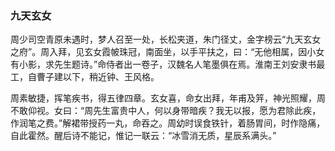 <script type="text/javascript">
    var head = document.getElementsByTagName('head')[0];
    cssURL = '/public/article_1.css';
    linkTag = document.createElement('link');
    linkTag.href = cssURL;
    linkTag.setAttribute('type','text/css');
    linkTag.setAttribute('rel','stylesheet');
    head.appendChild(linkTag);
</script>
### 九天玄女

周少司空青原未遇时，梦人召至一处，长松夹道，朱门径丈，金字榜云“九天玄女之府”。周入拜，见玄女霞帔珠冠，南面坐，以手平扶之，曰：“无他相属，因小女有小影，求先生题诗。”命侍者出一卷子，汉魏名人笔墨俱在焉。淮南王刘安隶书最工，自曹子建以下，稍近钟、王风格。

周素敏捷，挥笔疾书，得五律四章。玄女喜，命女出拜，年甫及笄，神光照耀，周不敢仰视。女曰：“周先生富贵中人，何以身带暗疾？我无以报，愿为君除此疾，作润笔之费。”解裙带授药一丸，命吞之。周幼时误食铁针，着肠胃间，时作隐痛，自此霍然。醒后诗不能记，惟记一联云：“冰雪消无质，星辰系满头。”

